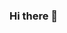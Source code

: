 ### Hi there 👋

<!--
**shahvraj26/shahvraj26** is a ✨ _special_ ✨ repository because its `README.md` (this file) appears on your GitHub profile.

- 🔭 I’m currently working on a website
- 🌱 I’m currently learning html, css, javascript
- 🤔 I’m looking for help with html media queries
- 💬 Ask me about ethical hacking, programming, and cyber-security
- 📫 How to reach me: shahvraj26@gmail.com
- 😄 Pronouns: He, Him

### Reach me At:

- [![github](https://cloud.githubusercontent.com/assets/17016297/18839843/0e06a67a-83d2-11e6-993a-b35a182500e0.png)][1]
-->
